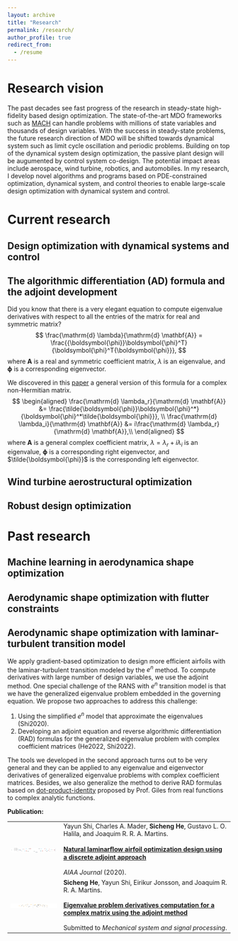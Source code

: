 ```yaml
---
layout: archive
title: "Research"
permalink: /research/
author_profile: true
redirect_from:
  - /resume
---
```


Research vision
======
The past decades see fast progress of the research in steady-state high-fidelity based design optimization.
The state-of-the-art MDO frameworks such as [MACH](https://github.com/mdolab/MACH-Aero) can handle problems with millions of state variables and thousands of design variables.
With the success in steady-state problems, the future research direction of MDO will be shifted towards dynamical system such as limit cycle oscillation and periodic problems.
Building on top of the dynamical system design optimization, the passive plant design will be augumented by control system co-design.
The potential impact areas include aerospace, wind turbine, robotics, and automobiles.
In my research, I develop novel algorithms and programs based on PDE-constrained optimization, dynamical system, and control theories to enable large-scale design optimization with dynamical system and control.

<!-- 
1. Big picture
   1. Why MDO.
   2. Why MDO + control.
2. Zoom in, what I do
-->

Current research
======

Design optimization with dynamical systems and control
------

The algorithmic differentiation (AD) formula and the adjoint development
------

Did you know that there is a very elegant equation to compute eigenvalue derivatives with respect to all the entries of the matrix for real and symmetric matrix?
$$
\frac{\mathrm{d} \lambda}{\mathrm{d} \mathbf{A}} = \frac{{\boldsymbol{\phi}}\boldsymbol{\phi}^T}{\boldsymbol{\phi}^T{\boldsymbol{\phi}}},
$$
where $\mathbf{A}$ is a real and symmetric coefficient matrix,  $\lambda$ is an eigenvalue, and $\boldsymbol{\phi}$ is a corresponding eigenvector. 

We discovered in this [paper](https://www.researchgate.net/publication/362931690_Eigenvalue_problem_derivatives_computation_for_a_complex_matrix_using_the_adjoint_method) a general version of this formula for a complex non-Hermitian matrix.
$$
\begin{aligned}
\frac{\mathrm{d} \lambda_r}{\mathrm{d} \mathbf{A}} &= \frac{\tilde{\boldsymbol{\phi}}\boldsymbol{\phi}^*}{\boldsymbol{\phi}^*\tilde{\boldsymbol{\phi}}}, \\
\frac{\mathrm{d} \lambda_i}{\mathrm{d} \mathbf{A}} &=  i\frac{\mathrm{d} \lambda_r}{\mathrm{d} \mathbf{A}},\\
\end{aligned}
$$
where $\mathbf{A}$ is a general complex coefficient matrix,  $\lambda = \lambda_r + i \lambda_i$ is an eigenvalue, $\boldsymbol{\phi}$ is a corresponding right eigenvector, and $\tilde{\boldsymbol{\phi}}$ is the corresponding left eigenvector.


Wind turbine aerostructural optimization
------

Robust design optimization
------

Past research
======

Machine learning in aerodynamica shape optimization
------

Aerodynamic shape optimization with flutter constraints
------

Aerodynamic shape optimization with laminar-turbulent transition model
------
<!-- __Background:__ The flow over an aircraft wing transits from the orderly laminar flow regime at the leading edge to the chaotic turbulent flow regime at the trailing edge.
The state-of-the-art aerodynamic optimization simulate the flow using the Renoylds average Navier-Stokes (RANS) model together with a turbulence model such as Spalart-Allmaras (SA) model for closure. 
A fully turbulent flow assumption is adopted.
However, as mentioned before, in reality, around the leading edge of the wing, the flow is in the laminar regime that has much less fraction compared that of the turbulent regime.
This is addressed by augumenting the RANS model with a transition model such as the $e^n$ method.

The $e^n$ method accumaltes small local unstable disturbances of the flow, considering it to be laminar.
When the accumlated factor (called $N$ factor) exceeds certain threshold, the flow transit from laminar to turbulent.
The local stability problem is modeled as a generalized eigenvalue problem.
The transition process is initialized at the spot where the maximum real part of the eigenvalues exceeds zero. -->

We apply gradient-based optimization to design more efficient airfoils with the laminar-turbulent transition modeled by the $e^n$ method. 
To compute derivatives with large number of design variables, we use the adjoint method.
One special challenge of the RANS with $e^n$ transition model is that we have the generalized eigenvalue problem embedded in the governing equation. 
We propose two approaches to address this challenge:

1. Using the simplified $e^n$ model that approximate the eigenvalues (Shi2020).
2. Developing an adjoint equation and reverse algorithmic differentiation (RAD) formulas for the generalized eigenvalue problem with complex coefficient matrices (He2022, Shi2022).
  
The tools we developed in the second approach turns out to be very general and they can be applied to any eigenvalue and eigenvector derivatives of generalized eigenvalue problems with complex coefficient matrices.
Besides, we also generalize the method to derive RAD formulas based on [dot-product-identity](https://people.maths.ox.ac.uk/gilesm/files/NA-08-01.pdf) proposed by Prof. Giles from real functions to complex analytic functions.

__Publication:__


|        |  |
|   :-:    | -       |  
| <img src='../images/publication/foil.png' align="center" width="200" height="10"> | Yayun Shi, Charles A. Mader, __Sicheng He__, Gustavo L. O. Halila, and Joaquim R. R. A. Martins. <br><br> [__Natural laminarﬂow airfoil optimization design using a discrete adjoint approach__](https://arc.aiaa.org/doi/10.2514/1.J058944s)  <br><br> _AIAA Journal_ (2020).|
| <img src='../images/publication/complex_eigen.png' align="center" width="200" height="10"> | __Sicheng He__, Yayun Shi, Eirikur Jonsson, and Joaquim R. R. A. Martins. <br><br> [__Eigenvalue problem derivatives computation for a complex matrix using the adjoint method__](../paper/eigen_der_complex.pdf)  <br><br> Submitted to _Mechanical system and signal processing_.|
